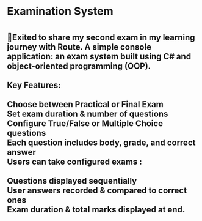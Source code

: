 <H1>Examination System<H1/>
<H2>🚀Exited to share my second exam in my learning journey with Route. A simple console application: an exam system built using C# and object-oriented programming (OOP).
<br><br>
Key Features:
<br><br>
Choose between Practical or Final Exam
<br>
Set exam duration & number of questions
  <br>
Configure True/False or Multiple Choice questions
  <br>
Each question includes body, grade, and correct answer
  <br>
Users can take configured exams :
<br><br>
Questions displayed sequentially
  <br>
User answers recorded & compared to correct ones
  <br>
Exam duration & total marks displayed at end.
<H2/>

